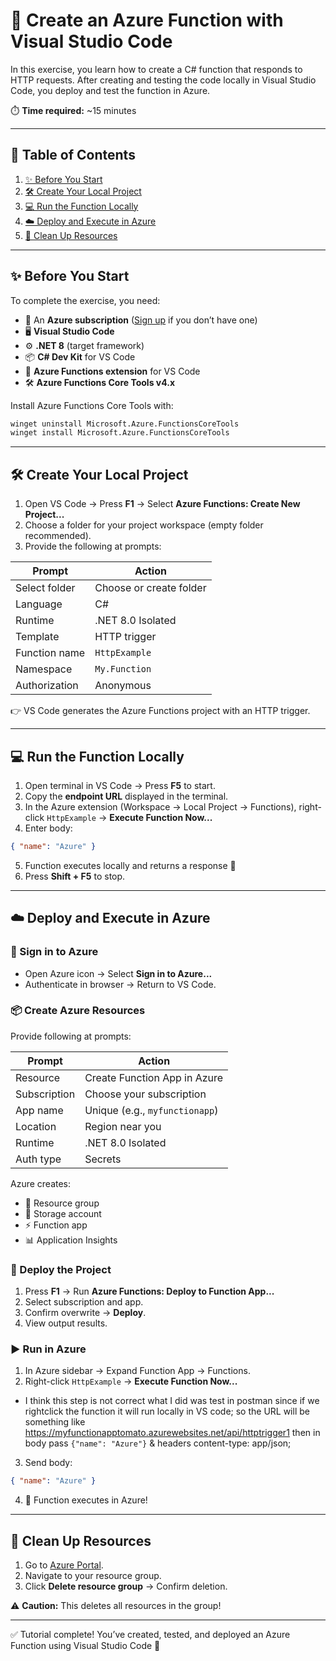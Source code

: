 # 🚀 Create an Azure Function with Visual Studio Code

In this exercise, you learn how to create a C# function that responds to HTTP requests. After creating and testing the code locally in Visual Studio Code, you deploy and test the function in Azure.

⏱️ **Time required:** ~15 minutes  

---

## 📑 Table of Contents
1. [✨ Before You Start](#-before-you-start)
2. [🛠️ Create Your Local Project](#️-create-your-local-project)
3. [💻 Run the Function Locally](#-run-the-function-locally)
4. [☁️ Deploy and Execute in Azure](#️-deploy-and-execute-in-azure)
5. [🧹 Clean Up Resources](#-clean-up-resources)

---

## ✨ Before You Start

To complete the exercise, you need:

- 🔑 An **Azure subscription** ([Sign up](https://azure.microsoft.com/free) if you don’t have one)
- 🖥️ **Visual Studio Code**
- ⚙️ **.NET 8** (target framework)
- 📦 **C# Dev Kit** for VS Code
- 🔌 **Azure Functions extension** for VS Code
- 🛠️ **Azure Functions Core Tools v4.x**  

Install Azure Functions Core Tools with:

```bash
winget uninstall Microsoft.Azure.FunctionsCoreTools
winget install Microsoft.Azure.FunctionsCoreTools
```

---

## 🛠️ Create Your Local Project

1. Open VS Code → Press **F1** → Select **Azure Functions: Create New Project...**  
2. Choose a folder for your project workspace (empty folder recommended).  
3. Provide the following at prompts:

| Prompt | Action |
|--------|---------|
| Select folder | Choose or create folder |
| Language | C# |
| Runtime | .NET 8.0 Isolated |
| Template | HTTP trigger |
| Function name | `HttpExample` |
| Namespace | `My.Function` |
| Authorization | Anonymous |

👉 VS Code generates the Azure Functions project with an HTTP trigger.

---

## 💻 Run the Function Locally

1. Open terminal in VS Code → Press **F5** to start.  
2. Copy the **endpoint URL** displayed in the terminal.  
3. In the Azure extension (Workspace → Local Project → Functions), right-click `HttpExample` → **Execute Function Now...**  
4. Enter body:

```json
{ "name": "Azure" }
```

5. Function executes locally and returns a response 🎉  
6. Press **Shift + F5** to stop.

---

## ☁️ Deploy and Execute in Azure

### 🔑 Sign in to Azure
- Open Azure icon → Select **Sign in to Azure...**  
- Authenticate in browser → Return to VS Code.  

### 📦 Create Azure Resources
Provide following at prompts:

| Prompt | Action |
|--------|---------|
| Resource | Create Function App in Azure |
| Subscription | Choose your subscription |
| App name | Unique (e.g., `myfunctionapp`) |
| Location | Region near you |
| Runtime | .NET 8.0 Isolated |
| Auth type | Secrets |

Azure creates:
- 📂 Resource group  
- 💾 Storage account  
- ⚡ Function app  
- 📊 Application Insights  

### 🚀 Deploy the Project
1. Press **F1** → Run **Azure Functions: Deploy to Function App...**  
2. Select subscription and app.  
3. Confirm overwrite → **Deploy**.  
4. View output results.  

### ▶️ Run in Azure
1. In Azure sidebar → Expand Function App → Functions.  
2. Right-click `HttpExample` → **Execute Function Now...**  
  * I think this step is not correct what I did was test in postman since if we rightclick the function it will run locally in VS code; so the URL will be something like https://myfunctionapptomato.azurewebsites.net/api/httptrigger1 then in body pass `{"name": "Azure"}` & headers content-type: app/json; 
3. Send body:

```json
{ "name": "Azure" }
```

4. 🎉 Function executes in Azure!

---

## 🧹 Clean Up Resources

1. Go to [Azure Portal](https://portal.azure.com).  
2. Navigate to your resource group.  
3. Click **Delete resource group** → Confirm deletion.  

⚠️ **Caution:** This deletes all resources in the group!

---

✅ Tutorial complete! You’ve created, tested, and deployed an Azure Function using Visual Studio Code 🚀
